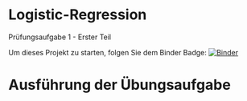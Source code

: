 # Logistic-Regression
Prüfungsaufgabe 1 - Erster Teil

Um dieses Projekt zu starten, folgen Sie dem Binder Badge:    [![Binder](https://mybinder.org/badge_logo.svg)](https://mybinder.org/v2/gh/FelixWuensch/Logistic-Regression/main)

# Ausführung der Übungsaufgabe
